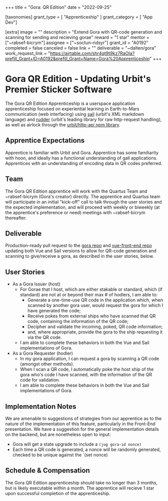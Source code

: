 +++
title = "Gora: QR Edition" 
date = "2022-09-25"

[taxonomies]
grant_type = [ "Apprenticeship" ]
grant_category = [ "App Dev"]

[extra]
image = ""
description = "Extend Gora with QR-code generation and scanning for sending and recieving gorae"
reward = "1 star"
mentor = ["~rabsef-bicrym"]
assignee = ["~soctun-ridsyr"]
grant_id = "A0192"
completed = false
canceled = false
link = ""
deliverable = "~dalten/gora"
work_request_link = "https://airtable.com/shr4qt9t9kz7RaOIa?prefill_Grant+ID=A0192&prefill_Grant+Name=Gora%20Apprenticeship"
+++

# Gora QR Edition - Updating Urbit's Premier Sticker Software

The Gora QR Edition Apprenticeship is a userspace application apprenticeship focused on experiential learning in Earth-to-Mars communication (web interfacing) using [sail](https://developers.urbit.org/guides/additional/sail) (urbit's XML markdown language) and [rudder](https://github.com/Fang-/suite/blob/master/lib/rudder.hoon) (urbit's leading library for raw http-request handling), as well as airlock through the [urbit/http-api npm library](https://www.npmjs.com/package/@urbit/http-api).

## Apprentice Expectations
Apprentice is familiar with Urbit and Gora. Apprentice has some familiarity with hoon, and ideally has a functional understanding of gall applications. Apprentices with an understanding of encoding data in QR codes preferred. 

## Team

The Gora QR Edition apprentice will work with the Quartus Team and ~rabsef-bicrym (Gora's creator) directly. The apprentice and Quartus team will participate in an initial "kick-off" call to talk through the user stories and the expected implementation, and will proceed with weekly or biweekly (at the apprentice's preference or need) meetings with ~rabsef-bicrym thereafter.

## Deliverable

Production-ready pull request to the [gora repo](https://github.com/dalten-collective/gora) and [vue-front-end repo](https://github.com/dalten-collective/gora-frontend) updating both Vue and Sail versions to allow for QR-code generation and scanning to give/receive a gora, as described in the user stories, below.

## User Stories

* As a Gora Issuer (host)
    * For Gorae that I host, which are either stakable or standard, which (if standard) are not at or beyond their max # of hodlers, I am able to:
        * Generate a one-time-use QR code in the application which, when scanned by another gora user, would request the gora for which I have generated the code;
        * Receive pokes from external ships who have scanned that QR code, containing the information of the QR code;
        * Decipher and validate the incoming, poked, QR code information;
        * and, where appropriate, provide the gora to the ship requesting it via the QR code.
    * I am able to complete these behaviors in both the Vue and Sail implementations of Gora.
* As a Gora Requester (hodler)
    * In my gora application, I can request a gora by scanning a QR code (amongst other methods).
    * When I scan a QR code, I automatically poke the host ship of the gora who's code I have scanned, with the information of the QR code for validation.
    * I am able to complete these behaviors in both the Vue and Sail implementations of Gora.

## Implementation Notes

We are amenable to suggestions of strategies from our apprentice as to the nature of the implementation of this feature, particularly in the Front-End presentation. We have a suggestion for the general implementation details on the backend, but are nonetheless open to input:

- Gora will get a state upgrade to include a `(jug gora-id nonce)`
- Each time a QR code is generated, a nonce will be randomly generated, checked to be unique against the `(set nonce)

## Schedule & Compensation

The Gora QR Edition apprenticeship should take no longer than 3 months, but is likely executable within a month. The apprentice will recieve 1 star upon successful completion of the apprenticeship.
